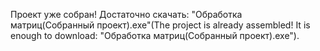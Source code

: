 Проект уже собран! Достаточно скачать: "Обработка матриц(Собранный проект).exe"(The project is already assembled! It is enough to download: "Обработка матриц(Собранный проект).exe").
